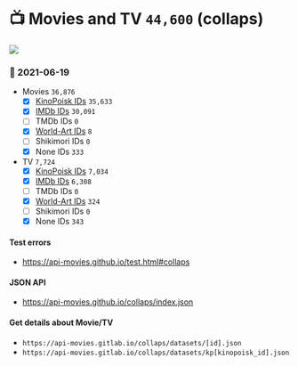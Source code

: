 # :tv: Movies and TV `44,600` (collaps)

<a href="https://API-Movies.github.io"><img src="https://API-Movies.github.io/banner.png?cache"></a>

### :date: 2021-06-19
- Movies `36,876`
  - [x] <a href="https://API-Movies.github.io/collaps/movie_kinopoisk_ids.json">KinoPoisk IDs</a> `35,633`
  - [x] <a href="https://API-Movies.github.io/collaps/movie_imdb_ids.json">IMDb IDs</a> `30,091`
  - [ ] TMDb IDs `0`
  - [x] <a href="https://API-Movies.github.io/collaps/movie_world_art_ids.json">World-Art IDs</a> `8`
  - [ ] Shikimori IDs `0`
  - [x] None IDs `333`
- TV `7,724`
  - [x] <a href="https://API-Movies.github.io/collaps/tv_kinopoisk_ids.json">KinoPoisk IDs</a> `7,034`
  - [x] <a href="https://API-Movies.github.io/collaps/tv_imdb_ids.json">IMDb IDs</a> `6,308`
  - [ ] TMDb IDs `0`
  - [x] <a href="https://API-Movies.github.io/collaps/tv_world_art_ids.json">World-Art IDs</a> `324`
  - [ ] Shikimori IDs `0`
  - [x] None IDs `343`
#### Test errors
- <a href='https://api-movies.github.io/test.html#collaps'>https://api-movies.github.io/test.html#collaps</a>
#### JSON API
- <a href='https://api-movies.github.io/collaps/index.json'>https://api-movies.github.io/collaps/index.json</a>
#### Get details about Movie/TV
- `https://api-movies.gitlab.io/collaps/datasets/[id].json`
- `https://api-movies.gitlab.io/collaps/datasets/kp[kinopoisk_id].json`
